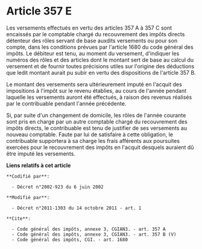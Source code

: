 # Article 357 E

Les versements effectués en vertu des articles 357 A à 357 C sont encaissés par le comptable chargé du recouvrement des
impôts directs détenteur des rôles servant de base auxdits versements ou pour son compte, dans les conditions prévues par
l'article 1680 du code général des impôts. Le débiteur est tenu, au moment du versement, d'indiquer les numéros des rôles et
des articles dont le montant sert de base au calcul du versement et de fournir toutes précisions utiles sur l'origine des
déductions que ledit montant aurait pu subir en vertu des dispositions de l'article 357 B. 

Le montant des versements sera ultérieurement imputé en l'acquit des impositions à l'impôt sur le revenu établies, au cours
de l'année pendant laquelle les versements auront été effectués, à raison des revenus réalisés par le contribuable pendant
l'année précédente. 

Si, par suite d'un changement de domicile, les rôles de l'année courante sont pris en charge par un autre comptable chargé du
recouvrement des impôts directs, le contribuable est tenu de justifier de ses versements au nouveau comptable. Faute par lui
de satisfaire à cette obligation, le contribuable supportera à sa charge les frais afférents aux poursuites exercées pour le
recouvrement des impôts en l'acquit desquels auraient dû être imputé les versements.

**Liens relatifs à cet article**

	**Codifié par**:

	  - Décret n°2002-923 du 6 juin 2002

	**Modifié par**:

	  - Décret n°2011-1303 du 14 octobre 2011 - art. 1

	**Cite**:

	  - Code général des impôts, annexe 3, CGIAN3. - art. 357 A
	  - Code général des impôts, annexe 3, CGIAN3. - art. 357 B (V)
	  - Code général des impôts, CGI. - art. 1680
